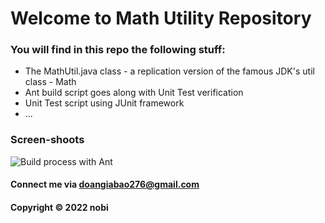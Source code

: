 # Welcome to Math Utility Repository

### You will find in this repo the following stuff:

* The MathUtil.java class - a replication version of the famous JDK's util class - Math
* Ant build script goes along with Unit Test verification
* Unit Test script using JUnit framework
* ...


### Screen-shoots

![Build process with Ant](https://github.com/NobitaCool/math-util-ant/tree/main/screenshot/build-process-with-ant)

#### Connect me via doangiabao276@gmail.com

#### Copyright &#169; 2022 nobi